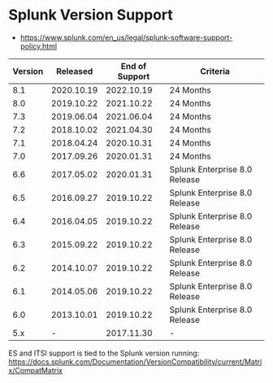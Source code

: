 # Splunk Version Support

- https://www.splunk.com/en_us/legal/splunk-software-support-policy.html

| Version | Released | End of Support | Criteria |
| --- | --- | --- | --- |
| 8.1 | 2020.10.19 | 2022.10.19 | 24 Months |
| 8.0 | 2019.10.22 | 2021.10.22 | 24 Months |
| 7.3 | 2019.06.04 | 2021.06.04 | 24 Months |
| 7.2 | 2018.10.02 | 2021.04.30 | 24 Months |
| 7.1 | 2018.04.24 | 2020.10.31 | 24 Months |
| 7.0 | 2017.09.26 | 2020.01.31 | 24 Months |
| 6.6 | 2017.05.02 | 2020.01.31 | Splunk Enterprise 8.0 Release |
| 6.5 | 2016.09.27 | 2019.10.22 | Splunk Enterprise 8.0 Release |
| 6.4 | 2016.04.05 | 2019.10.22 | Splunk Enterprise 8.0 Release |
| 6.3 | 2015.09.22 | 2019.10.22 | Splunk Enterprise 8.0 Release |
| 6.2 | 2014.10.07 | 2019.10.22 | Splunk Enterprise 8.0 Release |
| 6.1 | 2014.05.06 | 2019.10.22 | Splunk Enterprise 8.0 Release |
| 6.0 | 2013.10.01 | 2019.10.22 | Splunk Enterprise 8.0 Release |
| 5.x | -          | 2017.11.30 | - |

ES and ITSI support is tied to the Splunk version running: https://docs.splunk.com/Documentation/VersionCompatibility/current/Matrix/CompatMatrix

